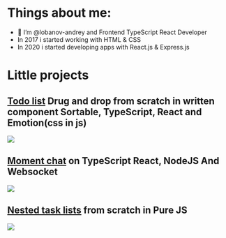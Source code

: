 # Things about me:
- 👋 I’m @lobanov-andrey and Frontend TypeScript React Developer
- In 2017 i started working with HTML & CSS
- In 2020 i started developing apps with React.js & Express.js

# Little projects
## [Todo list](https://github.com/lobanov-andrey/todo-list) Drug and drop from scratch in written component Sortable, TypeScript, React and Emotion(css in js) 
![](https://raw.githubusercontent.com/lobanov-andrey/todo-list/main/preview-v3.gif)
## [Moment chat](https://github.com/lobanov-andrey/moment-chat) on TypeScript React, NodeJS And Websocket
![](https://raw.githubusercontent.com/lobanov-andrey/moment-chat/main/preview.gif)
## [Nested task lists](https://github.com/lobanov-andrey/nested-task-lists) from scratch in Pure JS
![](https://github.com/lobanov-andrey/nested-task-lists/blob/master/preview.gif)

<!---
lobanov-andrey/lobanov-andrey is a ✨ special ✨ repository because its `README.md` (this file) appears on your GitHub profile.
You can click the Preview link to take a look at your changes.
--->
